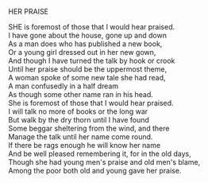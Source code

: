 HER PRAISE  
  
SHE is foremost of those that I would hear praised.  
I have gone about the house, gone up and down  
As a man does who has published a new book,  
Or a young girl dressed out in her new gown,  
And though I have turned the talk by hook or crook  
Until her praise should be the uppermost theme,  
A woman spoke of some new tale she had read,  
A man confusedly in a half dream  
As though some other name ran in his head.  
She is foremost of those that I would hear praised.  
I will talk no more of books or the long war  
But walk by the dry thorn until I have found  
Some beggar sheltering from the wind, and there  
Manage the talk until her name come round.  
If there be rags enough he will know her name  
And be well pleased remembering it, for in the old days,  
Though she had young men's praise and old men's blame,  
Among the poor both old and young gave her praise.  
